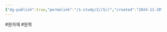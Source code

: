 ```yaml
---
{"dg-publish":true,"permalink":"/1-study/2//5//","created":"2024-11-20T21:02:28.963+09:00","updated":"2025-06-26T15:42:41.307+09:00"}
---
```


#원자재 #원목 